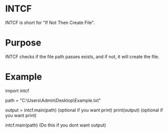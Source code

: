 # INTCF

INTCF is short for "If Not Then Create File".

# Purpose

INTCF checks if the file path passes exists, and if not, it will create the file.

# Example

import intcf

path = "C:\\Users\\Admin\\Desktop\\Example.txt"

output = intcf.main(path) (optional if you want print)
print(output) (optional if you want print)

intcf.main(path) (Do this if you dont want output)